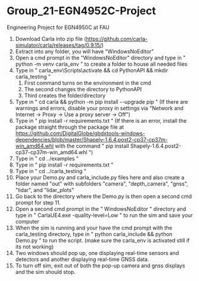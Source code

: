 # Group_21-EGN4952C-Project
 Engineering Project for EGN4950C at FAU

1. Download Carla into zip file (https://github.com/carla-simulator/carla/releases/tag/0.9.15/)
2. Extract into any folder, you will have "WindowsNoEditor"
3. Open a cmd prompt in the "WindowsNoEditor" directory and type in " python -m venv carla_env " to create a folder to house all needed files
4. Type in " carla_env\Scripts\activate && cd PythonAPI && mkdir carla_testing "
	1. First command turns on the environment in the cmd
	2. The second changes the directory to PythonAPI
	3. Third creates the folder/directory
5. Type in " cd carla && python -m pip install --upgrade pip " (If there are warnings and errors, disable your proxy in settings via "Network and Internet -> Proxy -> Use a proxy server -> Off")
6. Type in " pip install -r requirements.txt " (If there is an error, install the package straight through the package file at https://github.com/DigitalGlobe/gbdxtools-windows-dependencies/blob/master/Shapely-1.6.4.post2-cp37-cp37m-win_amd64.whl with the command " pip install Shapely-1.6.4.post2-cp37-cp37m-win_amd64.whl ")
7. Type in " cd ../examples "
6. Type in " pip install -r requirements.txt "
8. Type in " cd ../carla_testing "
9. Place your Demo.py and carla_include.py files here and also create a folder named "out" with subfolders "camera", "depth_camera", "gnss", "lidar", and "lidar_plots"
10. Go back to the directory where the Demo.py is then open a second cmd prompt for step 11.
11. Open a second cmd prompt in the " WindowsNoEditor " directory and type in " CarlaUE4.exe -quality-level=Low " to run the sim and save your computer
12. When the sim is running and your have the cmd prompt with the carla_testing directory, type in " python carla_include && python Demo.py " to run the script. 
	(make sure the carla_env is activated still if its not working)
13. Two windows should pop up, one displaying real-time sensors and detectors and another displaying real-time GNSS data.
14. To turn off sim, exit out of both the pop-up camera and gnss displays and the sim should stop.
